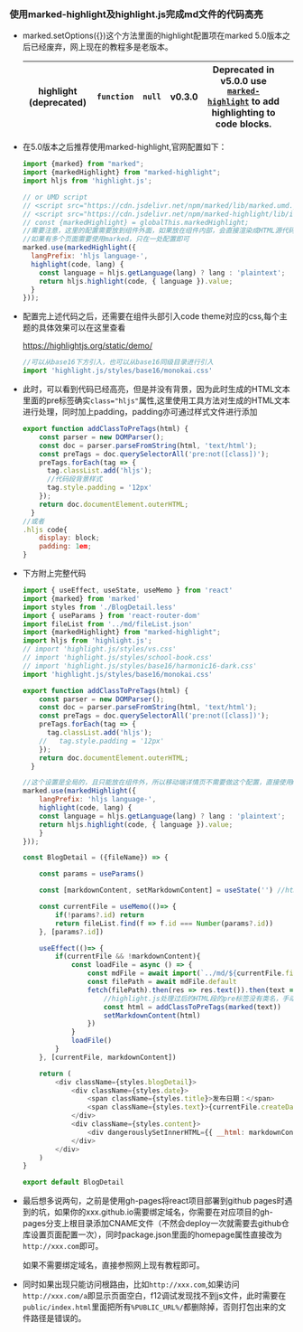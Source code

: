 ### 使用marked-highlight及highlight.js完成md文件的代码高亮

- marked.setOptions({})这个方法里面的highlight配置项在marked 5.0版本之后已经废弃，网上现在的教程多是老版本。

  | highlight (**deprecated**) | `function` | `null` | v0.3.0 | Deprecated in v5.0.0 use [`marked-highlight`](https://www.npmjs.com/package/marked-highlight) to add highlighting to code blocks. |      |
  | -------------------------- | ---------- | ------ | ------ | ------------------------------------------------------------ | ---- |

- 在5.0版本之后推荐使用marked-highlight,官网配置如下：

  ```javascript
  import {marked} from "marked";
  import {markedHighlight} from "marked-highlight";
  import hljs from 'highlight.js';
  
  // or UMD script
  // <script src="https://cdn.jsdelivr.net/npm/marked/lib/marked.umd.js"></script>
  // <script src="https://cdn.jsdelivr.net/npm/marked-highlight/lib/index.umd.js"></script>
  // const {markedHighlight} = globalThis.markedHighlight;
  //需要注意，这里的配置需要放到组件外面，如果放在组件内部，会直接渲染成HTML源代码，同时这个配置是全局的，
  //如果有多个页面需要使用marked，只在一处配置即可
  marked.use(markedHighlight({
    langPrefix: 'hljs language-',
    highlight(code, lang) {
      const language = hljs.getLanguage(lang) ? lang : 'plaintext';
      return hljs.highlight(code, { language }).value;
    }
  }));
  ```

- 配置完上述代码之后，还需要在组件头部引入code theme对应的css,每个主题的具体效果可以在这里查看

  https://highlightjs.org/static/demo/

  ```javascript
  //可以从base16下方引入，也可以从base16同级目录进行引入
  import 'highlight.js/styles/base16/monokai.css'
  ```

- 此时，可以看到代码已经高亮，但是并没有背景，因为此时生成的HTML文本里面的pre标签确实`class="hljs"`属性,这里使用工具方法对生成的HTML文本进行处理，同时加上padding，padding亦可通过样式文件进行添加

  ```javascript
  export function addClassToPreTags(html) {
      const parser = new DOMParser();
      const doc = parser.parseFromString(html, 'text/html');
      const preTags = doc.querySelectorAll('pre:not([class])');
      preTags.forEach(tag => {
        tag.classList.add('hljs');
        //代码段背景样式
        tag.style.padding = '12px'
      });
      return doc.documentElement.outerHTML;
    }
  //或者
  .hljs code{
      display: block;
      padding: 1em;
  }
  ```

- 下方附上完整代码

  ```javascript
  import { useEffect, useState, useMemo } from 'react'
  import {marked} from 'marked'
  import styles from './BlogDetail.less'
  import { useParams } from 'react-router-dom'
  import fileList from '../md/fileList.json'
  import {markedHighlight} from "marked-highlight";
  import hljs from 'highlight.js';
  // import 'highlight.js/styles/vs.css'
  // import 'highlight.js/styles/school-book.css'
  // import 'highlight.js/styles/base16/harmonic16-dark.css'
  import 'highlight.js/styles/base16/monokai.css'
  
  export function addClassToPreTags(html) {
      const parser = new DOMParser();
      const doc = parser.parseFromString(html, 'text/html');
      const preTags = doc.querySelectorAll('pre:not([class])');
      preTags.forEach(tag => {
        tag.classList.add('hljs');
      //   tag.style.padding = '12px'
      });
      return doc.documentElement.outerHTML;
    }
  
  //这个设置是全局的，且只能放在组件外，所以移动端详情页不需要做这个配置，直接使用marked即可
  marked.use(markedHighlight({
      langPrefix: 'hljs language-',
      highlight(code, lang) {
      const language = hljs.getLanguage(lang) ? lang : 'plaintext';
      return hljs.highlight(code, { language }).value;
      }
  }));
  
  const BlogDetail = ({fileName}) => {
  
      const params = useParams()
  
      const [markdownContent, setMarkdownContent] = useState('') //html内容
  
      const currentFile = useMemo(()=> {
          if(!params?.id) return
          return fileList.find(f => f.id === Number(params?.id))
      }, [params?.id])
  
      useEffect(()=> {
          if(currentFile && !markdownContent){
              const loadFile = async () => {
                  const mdFile = await import(`../md/${currentFile.fileName}`)
                  const filePath = await mdFile.default
                  fetch(filePath).then(res => res.text()).then(text => {
                      //highlight.js处理过后的HTML段的pre标签没有类名，手动加上，同时加上padding
                      const html = addClassToPreTags(marked(text))
                      setMarkdownContent(html)
                  })
              }
              loadFile()
          }
      }, [currentFile, markdownContent])
  
      return (
          <div className={styles.blogDetail}>
              <div className={styles.date}>
                  <span className={styles.title}>发布日期：</span>
                  <span className={styles.text}>{currentFile.createDate}</span>
              </div>
              <div className={styles.content}>
                  <div dangerouslySetInnerHTML={{ __html: markdownContent}}></div>
              </div>
          </div>
      )
  }
  
  export default BlogDetail
  ```

- 最后想多说两句，之前是使用gh-pages将react项目部署到github pages时遇到的坑，如果你的xxx.github.io需要绑定域名，你需要在对应项目的gh-pages分支上根目录添加CNAME文件（不然会deploy一次就需要去github仓库设置页面配置一次），同时package.json里面的homepage属性直接改为`http://xxx.com`即可。

  如果不需要绑定域名，直接参照网上现有教程即可。

- 同时如果出现只能访问根路由，比如`http://xxx.com`,如果访问`http://xxx.com/a`即显示页面空白，f12调试发现找不到js文件，此时需要在`public/index.html`里面把所有`%PUBLIC_URL%/`都删除掉，否则打包出来的文件路径是错误的。